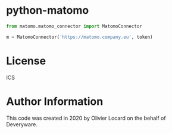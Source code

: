 # python-matomo

```python
from matomo.matomo_connector import MatomoConnector

m = MatomoConnector('https://matomo.company.eu', token)
```

# License

ICS

# Author Information

This code was created in 2020 by Olivier Locard on the behalf of Deveryware.

